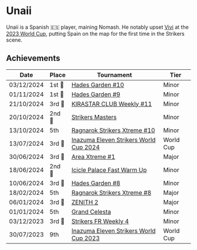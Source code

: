 # Unaii

Unaii is a Spanish :es: player, maining Nomash.
He notably upset [Vivi](../french/vivi.md) at the [2023 World Cup](../../tournaments/worldcup23.md), 
putting Spain on the map for the first time in the Strikers scene.

## Achievements

|Date|Place|Tournament|Tier|
|-|-|-|-|
| 03/12/2024 |1st :1st_place_medal:| [Hades Garden #10](../../tournaments/hg/hg10.md) | Minor |
| 01/11/2024 |1st :1st_place_medal:| [Hades Garden #9](../../tournaments/hg/hg9.md) | Minor |
| 21/10/2024 |3rd :3rd_place_medal:| [KIRASTAR CLUB Weekly #11](../../tournaments/kirastar/kirastar11.md) | Minor |
| 20/10/2024 |2nd :2nd_place_medal:|[Strikers Masters](../../tournaments/misc/masters.md) | Minor |
| 13/10/2024 | 5th | [Ragnarok Strikers Xtreme #10](../../tournaments/ragna/ragnax10.md) | Minor |
| 13/07/2024 |3rd :3rd_place_medal:| [Inazuma Eleven Strikers World Cup 2024](../../tournaments/worldcup24.md) | World Cup |
| 30/06/2024 |3rd :3rd_place_medal:| [Area Xtreme #1](../../tournaments/area/areax1.md) | Major |
| 18/06/2024 |2nd :2nd_place_medal:| [Icicle Palace Fast Warm Up](../../tournaments/icicle/iciclewarmup.md) | Minor |
| 10/06/2024 |3rd :3rd_place_medal:| [Hades Garden #8](../../tournaments/hg/hg8.md) | Minor |
| 18/02/2024 | 5th |[Ragnarok Strikers Xtreme #8](../../tournaments/ragna/ragnax8.md) | Major |
| 06/01/2024 |3rd :3rd_place_medal: | [ZENITH 2](../../tournaments/misc/zenith2.md) | Major |
| 01/01/2024 | 5th | [Grand Celesta](../../tournaments/misc/grandcelesta.md) | Minor |
| 03/12/2023 |3rd :3rd_place_medal:|[Strikers FR Weekly 4](../../tournaments/weeklies/weekly4.md) | Minor |
| 30/07/2023 | 9th | [Inazuma Eleven Strikers World Cup 2023](../../tournaments/worldcup23.md) | World Cup |
